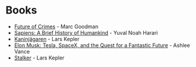 # Books

- [Future of Crimes](https://books.google.se/books?id=5v99BAAAQBAJ) - Marc Goodman
- [Sapiens: A Brief History of Humankind](https://books.google.se/books?id=1EiJAwAAQBAJ) - Yuval Noah Harari
- [Kaninjägaren](https://books.google.se/books/about/Kaninjägaren.html?id=-KcTDAAAQBAJ) - Lars Kepler
- [Elon Musk: Tesla, SpaceX, and the Quest for a Fantastic Future](https://books.google.se/books?id=Yd99BAAAQBAJ) - Ashlee Vance
- [Stalker](https://books.google.se/books/about/Stalker.html?id=KfCKAwAAQBAJ) - Lars Kepler
